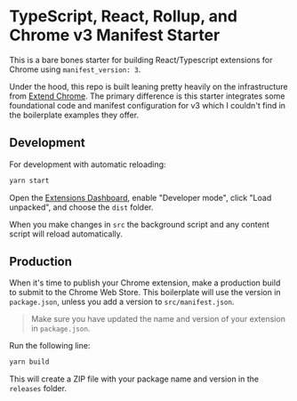 # TypeScript, React, Rollup, and Chrome v3 Manifest Starter

This is a bare bones starter for building React/Typescript extensions for Chrome using `manifest_version: 3`.

Under the hood, this repo is built leaning pretty heavily on the infrastructure from [Extend Chrome](https://www.extend-chrome.dev/rollup-plugin). The primary difference is this starter integrates some foundational code and manifest configuration for v3 which I couldn't find in the boilerplate examples they offer.

## Development

For development with automatic reloading:

```sh
yarn start
```

Open the [Extensions Dashboard](chrome://extensions), enable "Developer mode",
click "Load unpacked", and choose the `dist` folder.

When you make changes in `src` the background script and any content script will
reload automatically.

## Production

When it's time to publish your Chrome extension, make a production build to
submit to the Chrome Web Store. This boilerplate will use the version in
`package.json`, unless you add a version to `src/manifest.json`.

> Make sure you have updated the name and version of your extension in
> `package.json`.

Run the following line:

```sh
yarn build
```

This will create a ZIP file with your package name and version in the `releases`
folder.
